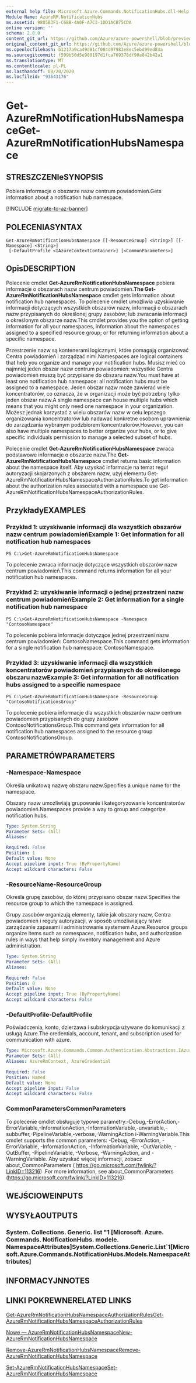 ```yaml
---
external help file: Microsoft.Azure.Commands.NotificationHubs.dll-Help.xml
Module Name: AzureRM.NotificationHubs
ms.assetid: 9805B3F1-C6BB-4A0F-A7C3-1DD1ACB75CDA
online version: ''
schema: 2.0.0
content_git_url: https://github.com/Azure/azure-powershell/blob/preview/src/ResourceManager/NotificationHubs/Commands.NotificationHubs/help/Get-AzureRmNotificationHubsNamespace.md
original_content_git_url: https://github.com/Azure/azure-powershell/blob/preview/src/ResourceManager/NotificationHubs/Commands.NotificationHubs/help/Get-AzureRmNotificationHubsNamespace.md
ms.openlocfilehash: b1217a9ca49d81cf084d97983e8ec5ebd99ed84a
ms.sourcegitcommit: f599b50d5e980197d1fca769378df90a842b42a1
ms.translationtype: MT
ms.contentlocale: pl-PL
ms.lasthandoff: 08/20/2020
ms.locfileid: "93543176"
---
```

# <span data-ttu-id="5b5c7-101">Get-AzureRmNotificationHubsNamespace</span><span class="sxs-lookup"><span data-stu-id="5b5c7-101">Get-AzureRmNotificationHubsNamespace</span></span>

## <span data-ttu-id="5b5c7-102">STRESZCZENIe</span><span class="sxs-lookup"><span data-stu-id="5b5c7-102">SYNOPSIS</span></span>
<span data-ttu-id="5b5c7-103">Pobiera informacje o obszarze nazw centrum powiadomień.</span><span class="sxs-lookup"><span data-stu-id="5b5c7-103">Gets information about a notification hub namespace.</span></span>

[!INCLUDE [migrate-to-az-banner](../../includes/migrate-to-az-banner.md)]

## <span data-ttu-id="5b5c7-104">POLECENIA</span><span class="sxs-lookup"><span data-stu-id="5b5c7-104">SYNTAX</span></span>

```
Get-AzureRmNotificationHubsNamespace [[-ResourceGroup] <String>] [[-Namespace] <String>]
 [-DefaultProfile <IAzureContextContainer>] [<CommonParameters>]
```

## <span data-ttu-id="5b5c7-105">Opis</span><span class="sxs-lookup"><span data-stu-id="5b5c7-105">DESCRIPTION</span></span>
<span data-ttu-id="5b5c7-106">Polecenie cmdlet **Get-AzureRmNotificationHubsNamespace** pobiera informacje o obszarach nazw centrum powiadomień.</span><span class="sxs-lookup"><span data-stu-id="5b5c7-106">**The Get-AzureRmNotificationHubsNamespace** cmdlet gets information about notification hub namespaces.</span></span>
<span data-ttu-id="5b5c7-107">To polecenie cmdlet umożliwia uzyskiwanie informacji dotyczących wszystkich obszarów nazw, informacji o obszarach nazw przypisanych do określonej grupy zasobów; lub zwracania informacji o określonym obszarze nazw.</span><span class="sxs-lookup"><span data-stu-id="5b5c7-107">This cmdlet provides you the option of getting information for all your namespaces, information about the namespaces assigned to a specified resource group; or for returning information about a specific namespace.</span></span>

<span data-ttu-id="5b5c7-108">Przestrzenie nazw są kontenerami logicznymi, które pomagają organizować Centra powiadomień i zarządzać nimi.</span><span class="sxs-lookup"><span data-stu-id="5b5c7-108">Namespaces are logical containers that help you organize and manage your notification hubs.</span></span>
<span data-ttu-id="5b5c7-109">Musisz mieć co najmniej jeden obszar nazw centrum powiadomień: wszystkie Centra powiadomień muszą być przypisane do obszaru nazw.</span><span class="sxs-lookup"><span data-stu-id="5b5c7-109">You must have at least one notification hub namespace: all notification hubs must be assigned to a namespace.</span></span>
<span data-ttu-id="5b5c7-110">Jeden obszar nazw może zawierać wiele koncentratorów, co oznacza, że w organizacji może być potrzebny tylko jeden obszar nazw.</span><span class="sxs-lookup"><span data-stu-id="5b5c7-110">A single namespace can house multiple hubs which means that you might only need one namespace in your organization.</span></span>
<span data-ttu-id="5b5c7-111">Możesz jednak korzystać z wielu obszarów nazw w celu lepszego organizowania koncentratorów lub nadawać konkretne osobom uprawnienia do zarządzania wybranym podzbiorem koncentratorów.</span><span class="sxs-lookup"><span data-stu-id="5b5c7-111">However, you can also have multiple namespaces to better organize your hubs, or to give specific individuals permission to manage a selected subset of hubs.</span></span>

<span data-ttu-id="5b5c7-112">Polecenie cmdlet **Get-AzureRmNotificationHubsNamespace** zwraca podstawowe informacje o obszarze nazw.</span><span class="sxs-lookup"><span data-stu-id="5b5c7-112">The **Get-AzureRmNotificationHubsNamespace** cmdlet returns basic information about the namespace itself.</span></span>
<span data-ttu-id="5b5c7-113">Aby uzyskać informacje na temat reguł autoryzacji skojarzonych z obszarem nazw, użyj elementu Get-AzureRmNotificationHubsNamespaceAuthorizationRules.</span><span class="sxs-lookup"><span data-stu-id="5b5c7-113">To get information about the authorization rules associated with a namespace use Get-AzureRmNotificationHubsNamespaceAuthorizationRules.</span></span>

## <span data-ttu-id="5b5c7-114">Przykłady</span><span class="sxs-lookup"><span data-stu-id="5b5c7-114">EXAMPLES</span></span>

### <span data-ttu-id="5b5c7-115">Przykład 1: uzyskiwanie informacji dla wszystkich obszarów nazw centrum powiadomień</span><span class="sxs-lookup"><span data-stu-id="5b5c7-115">Example 1: Get information for all notification hub namespaces</span></span>
```
PS C:\>Get-AzureRmNotificationHubsNamespace
```

<span data-ttu-id="5b5c7-116">To polecenie zwraca informacje dotyczące wszystkich obszarów nazw centrum powiadomień.</span><span class="sxs-lookup"><span data-stu-id="5b5c7-116">This command returns information for all your notification hub namespaces.</span></span>

### <span data-ttu-id="5b5c7-117">Przykład 2: uzyskiwanie informacji o jednej przestrzeni nazw centrum powiadomień</span><span class="sxs-lookup"><span data-stu-id="5b5c7-117">Example 2: Get information for a single notification hub namespace</span></span>
```
PS C:\>Get-AzureRmNotificationHubsNamespace -Namespace "ContosoNamespace"
```

<span data-ttu-id="5b5c7-118">To polecenie pobiera informacje dotyczące jednej przestrzeni nazw centrum powiadomień: ContosoNamespace.</span><span class="sxs-lookup"><span data-stu-id="5b5c7-118">This command gets information for a single notification hub namespace: ContosoNamespace.</span></span>

### <span data-ttu-id="5b5c7-119">Przykład 3: uzyskiwanie informacji dla wszystkich koncentratorów powiadomień przypisanych do określonego obszaru nazw</span><span class="sxs-lookup"><span data-stu-id="5b5c7-119">Example 3: Get information for all notification hubs assigned to a specific namespace</span></span>
```
PS C:\>Get-AzureRmNotificationHubsNamespace -ResourceGroup "ContosoNotificationsGroup"
```

<span data-ttu-id="5b5c7-120">To polecenie pobiera informacje dla wszystkich obszarów nazw centrum powiadomień przypisanych do grupy zasobów ContosoNotificationsGroup.</span><span class="sxs-lookup"><span data-stu-id="5b5c7-120">This command gets information for all notification hub namespaces assigned to the resource group ContosoNotificationsGroup.</span></span>

## <span data-ttu-id="5b5c7-121">PARAMETRÓW</span><span class="sxs-lookup"><span data-stu-id="5b5c7-121">PARAMETERS</span></span>

### <span data-ttu-id="5b5c7-122">-Namespace</span><span class="sxs-lookup"><span data-stu-id="5b5c7-122">-Namespace</span></span>
<span data-ttu-id="5b5c7-123">Określa unikatową nazwę obszaru nazw.</span><span class="sxs-lookup"><span data-stu-id="5b5c7-123">Specifies a unique name for the namespace.</span></span>

<span data-ttu-id="5b5c7-124">Obszary nazw umożliwiają grupowanie i kategoryzowanie koncentratorów powiadomień.</span><span class="sxs-lookup"><span data-stu-id="5b5c7-124">Namespaces provide a way to group and categorize notification hubs.</span></span>

```yaml
Type: System.String
Parameter Sets: (All)
Aliases: 

Required: False
Position: 1
Default value: None
Accept pipeline input: True (ByPropertyName)
Accept wildcard characters: False
```

### <span data-ttu-id="5b5c7-125">-ResourceName</span><span class="sxs-lookup"><span data-stu-id="5b5c7-125">-ResourceGroup</span></span>
<span data-ttu-id="5b5c7-126">Określa grupę zasobów, do której przypisano obszar nazw.</span><span class="sxs-lookup"><span data-stu-id="5b5c7-126">Specifies the resource group to which the namespace is assigned.</span></span>

<span data-ttu-id="5b5c7-127">Grupy zasobów organizują elementy, takie jak obszary nazw, Centra powiadomień i reguły autoryzacji, w sposób umożliwiający łatwe zarządzanie zapasami i administrowanie systemem Azure.</span><span class="sxs-lookup"><span data-stu-id="5b5c7-127">Resource groups organize items such as namespaces, notification hubs, and authorization rules in ways that help simply inventory management and Azure administration.</span></span>

```yaml
Type: System.String
Parameter Sets: (All)
Aliases: 

Required: False
Position: 0
Default value: None
Accept pipeline input: True (ByPropertyName)
Accept wildcard characters: False
```

### <span data-ttu-id="5b5c7-128">-DefaultProfile</span><span class="sxs-lookup"><span data-stu-id="5b5c7-128">-DefaultProfile</span></span>
<span data-ttu-id="5b5c7-129">Poświadczenia, konto, dzierżawa i subskrypcja używane do komunikacji z usługą Azure.</span><span class="sxs-lookup"><span data-stu-id="5b5c7-129">The credentials, account, tenant, and subscription used for communication with azure.</span></span>

```yaml
Type: Microsoft.Azure.Commands.Common.Authentication.Abstractions.IAzureContextContainer
Parameter Sets: (All)
Aliases: AzureRmContext, AzureCredential

Required: False
Position: Named
Default value: None
Accept pipeline input: False
Accept wildcard characters: False
```

### <span data-ttu-id="5b5c7-130">CommonParameters</span><span class="sxs-lookup"><span data-stu-id="5b5c7-130">CommonParameters</span></span>
<span data-ttu-id="5b5c7-131">To polecenie cmdlet obsługuje typowe parametry:-Debug,-ErrorAction,-ErrorVariable,-InformationAction,-InformationVariable,-unvariable,-subbuffer,-PipelineVariable,-verbose,-WarningAction i-WarningVariable.</span><span class="sxs-lookup"><span data-stu-id="5b5c7-131">This cmdlet supports the common parameters: -Debug, -ErrorAction, -ErrorVariable, -InformationAction, -InformationVariable, -OutVariable, -OutBuffer, -PipelineVariable, -Verbose, -WarningAction, and -WarningVariable.</span></span> <span data-ttu-id="5b5c7-132">Aby uzyskać więcej informacji, zobacz about_CommonParameters ( https://go.microsoft.com/fwlink/?LinkID=113216) .</span><span class="sxs-lookup"><span data-stu-id="5b5c7-132">For more information, see about_CommonParameters (https://go.microsoft.com/fwlink/?LinkID=113216).</span></span>

## <span data-ttu-id="5b5c7-133">WEJŚCIOWE</span><span class="sxs-lookup"><span data-stu-id="5b5c7-133">INPUTS</span></span>

## <span data-ttu-id="5b5c7-134">WYSYŁA</span><span class="sxs-lookup"><span data-stu-id="5b5c7-134">OUTPUTS</span></span>

### <span data-ttu-id="5b5c7-135">System. Collections. Generic. list "1 [Microsoft. Azure. Commands. NotificationHubs. modele. NamespaceAttributes]</span><span class="sxs-lookup"><span data-stu-id="5b5c7-135">System.Collections.Generic.List\`1[Microsoft.Azure.Commands.NotificationHubs.Models.NamespaceAttributes]</span></span>

## <span data-ttu-id="5b5c7-136">INFORMACYJN</span><span class="sxs-lookup"><span data-stu-id="5b5c7-136">NOTES</span></span>

## <span data-ttu-id="5b5c7-137">LINKI POKREWNE</span><span class="sxs-lookup"><span data-stu-id="5b5c7-137">RELATED LINKS</span></span>

[<span data-ttu-id="5b5c7-138">Get-AzureRmNotificationHubsNamespaceAuthorizationRules</span><span class="sxs-lookup"><span data-stu-id="5b5c7-138">Get-AzureRmNotificationHubsNamespaceAuthorizationRules</span></span>](./Get-AzureRmNotificationHubsNamespaceAuthorizationRules.md)

[<span data-ttu-id="5b5c7-139">Nowe — AzureRmNotificationHubsNamespace</span><span class="sxs-lookup"><span data-stu-id="5b5c7-139">New-AzureRmNotificationHubsNamespace</span></span>](./New-AzureRmNotificationHubsNamespace.md)

[<span data-ttu-id="5b5c7-140">Remove-AzureRmNotificationHubsNamespace</span><span class="sxs-lookup"><span data-stu-id="5b5c7-140">Remove-AzureRmNotificationHubsNamespace</span></span>](./Remove-AzureRmNotificationHubsNamespace.md)

[<span data-ttu-id="5b5c7-141">Set-AzureRmNotificationHubsNamespace</span><span class="sxs-lookup"><span data-stu-id="5b5c7-141">Set-AzureRmNotificationHubsNamespace</span></span>](./Set-AzureRmNotificationHubsNamespace.md)


